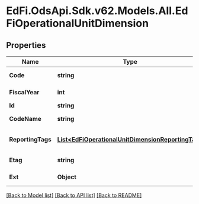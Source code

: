 # EdFi.OdsApi.Sdk.v62.Models.All.EdFiOperationalUnitDimension

## Properties

Name | Type | Description | Notes
------------ | ------------- | ------------- | -------------
**Code** | **string** | The code representation of the account operational unit dimension. | 
**FiscalYear** | **int** | The fiscal year for which the account operational unit dimension is valid. | 
**Id** | **string** |  | [optional] 
**CodeName** | **string** | A description of the account operational unit dimension. | [optional] 
**ReportingTags** | [**List&lt;EdFiOperationalUnitDimensionReportingTag&gt;**](EdFiOperationalUnitDimensionReportingTag.md) | An unordered collection of operationalUnitDimensionReportingTags. Optional tag for accountability reporting. | [optional] 
**Etag** | **string** | A unique system-generated value that identifies the version of the resource. | [optional] 
**Ext** | **Object** | Extensions to the OperationalUnitDimension entity. | [optional] 

[[Back to Model list]](../../README.md#documentation-for-models) [[Back to API list]](../../README.md#documentation-for-api-endpoints) [[Back to README]](../../README.md)

